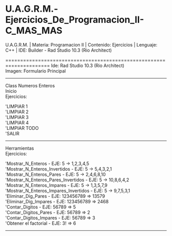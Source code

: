 # U.A.G.R.M.-Ejercicios_De_Programacion_II-C_MAS_MAS
U.A.G.R.M. | Materia: Programacion II | Contenido: Ejercicios | Lenguaje: C++ | IDE: Builder - Rad Studio 10.3 (Rio  Architect)

=====================================================================
Ide: Rad Studio 10.3 (Rio Architect)<BR>
Imagen: Formulario Principal<BR>
**********************************************************************
Class Numeros Enteros<BR>
Inicio<BR>
Ejercicios:<BR>

'LIMPIAR 1<BR>
'LIMPIAR 2<BR>
'LIMPIAR 3<BR>
'LIMPIAR 4<BR>
'LIMPIAR TODO<BR>
'SALIR
**********************************************************************
Herramientas<BR>
Ejercicios:<BR>

'Mostrar_N_Enteros - EJE: 5 -> 1,2,3,4,5<BR>
'Mostrar_N_Enteros_Invertidos - EJE: 5 -> 5,4,3,2,1<BR>
'Mostrar_N_Enteros_Pares - EJE: 5 -> 2,4,6,8,10<BR>
'Mostrar_N_Enteros_Pares_Invertidos - EJE: 5 -> 10,8,6,4,2<BR>
'Mostrar_N_Enteros_Impares - EJE: 5 -> 1,3,5,7,9<BR>
'Mostrar_N_Enteros_Impares_Invertidos - EJE: 5 -> 9,7,5,3,1<BR>
'Eliminar_Dig_Pares - EJE: 123456789 => 13579<BR>
'Eliminar_Dig_Impares - EJE: 123456789 => 2468<BR>
'Contar_Digitos - EJE: 56789 => 5<BR>
'Contar_Digitos_Pares - EJE: 56789 => 2<BR>
'Contar_Digitos_Impares - EJE: 56789 => 3<BR>
'Obtener el factorial - EJE: 3! => 6<BR>

**********************************************************************